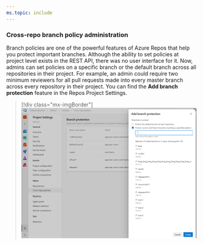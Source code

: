 ```yaml
---
ms.topic: include
---
```


### Cross-repo branch policy administration

Branch policies are one of the powerful features of Azure Repos that help you protect important branches. Although the ability to set policies at project level exists in the REST API, there was no user interface for it. Now, admins can set policies on a specific branch or the default branch across all repositories in their project. For example, an admin could require two minimum reviewers for all pull requests made into every master branch across every repository in their project. You can find the **Add branch protection** feature in the Repos Project Settings.

> [!div class="mx-imgBorder"]
> ![Badge](../../media/160_01.png)

